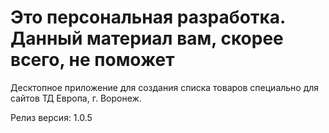 # Это персональная разработка. Данный материал вам, скорее всего, не поможет

Десктопное приложение для создания списка товаров специально для сайтов ТД Европа, г. Воронеж.

Релиз версия: 1.0.5